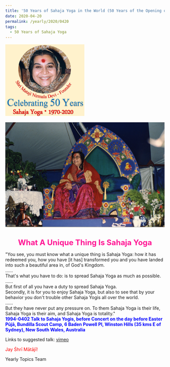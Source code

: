 ```yaml
---
title: '50 Years of Sahaja Yoga in the World (50 Years of the Opening of the Sahasrāra Chakra), Post 13'
date: 2020-04-20
permalink: /yearly/2020/0420
tags:
  - 50 Years of Sahaja Yoga
---
```


<div style="text-align: left"><img src="/images/Celebrating50YearsSahajaYoga.png" width="250" /></div><br>

<div style="text-align: center"><img src="/images/image403.png" /></div>

<br>
<p style="color:DeepPink; text-align:center">
<font size="+2"><b>What A Unique Thing Is Sahaja Yoga</b><br></font>
</p>

<p>
"You see, you must know what a unique thing is Sahaja Yoga: how it has redeemed you, how you have [it has] transformed you and you have landed into such a beautiful area in, of God's Kingdom.<br>
......<br>
That's what you have to do: is to spread Sahaja Yoga as much as possible.<br>
......<br>
But first of all you have a duty to spread Sahaja Yoga.<br>
Secondly, it is for you to enjoy Sahaja Yoga, but also to see that by your behavior you don't trouble other Sahaja Yogis all over the world.<br>
......<br>
But they have never put any pressure on. To them Sahaja Yoga is their life, Sahaja Yoga is their aim, and Sahaja Yoga is totality."<br>
<font color="blue"><b>1994-0402 Talk to Sahaja Yogis, before Concert on the day before Easter Pūjā, Bundilla Scout Camp, 6 Baden Powell Pl, Winston Hills (35 kms E of Sydney), New South Wales, Australia</b></font><br>
</p>

Links to suggested talk: <a href="https://soundcloud.com/nirmala-vidya-portal/1994-04-02-talk-before-concert"> vimeo</a><br>

<p style="color:red;">Jay Śhrī Mātājī!<br></p>

Yearly Topics Team